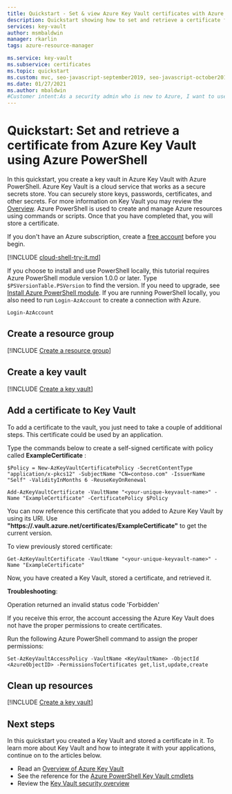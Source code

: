 ```yaml
---
title: Quickstart - Set & view Azure Key Vault certificates with Azure PowerShell
description: Quickstart showing how to set and retrieve a certificate from Azure Key Vault using Azure PowerShell
services: key-vault
author: msmbaldwin
manager: rkarlin
tags: azure-resource-manager

ms.service: key-vault
ms.subservice: certificates
ms.topic: quickstart
ms.custom: mvc, seo-javascript-september2019, seo-javascript-october2019
ms.date: 01/27/2021
ms.author: mbaldwin
#Customer intent:As a security admin who is new to Azure, I want to use Key Vault to securely store keys and passwords in Azure
---
```

# Quickstart: Set and retrieve a certificate from Azure Key Vault using Azure PowerShell

In this quickstart, you create a key vault in Azure Key Vault with Azure PowerShell. Azure Key Vault is a cloud service that works as a secure secrets store. You can securely store keys, passwords, certificates, and other secrets. For more information on Key Vault you may review the [Overview](../general/overview.md). Azure PowerShell is used to create and manage Azure resources using commands or scripts. Once that you have completed that, you will store a certificate.

If you don't have an Azure subscription, create a [free account](https://azure.microsoft.com/free/?WT.mc_id=A261C142F) before you begin.


[!INCLUDE [cloud-shell-try-it.md](../../../includes/cloud-shell-try-it.md)]

If you choose to install and use PowerShell locally, this tutorial requires Azure PowerShell module version 1.0.0 or later. Type `$PSVersionTable.PSVersion` to find the version. If you need to upgrade, see [Install Azure PowerShell module](/powershell/azure/install-az-ps). If you are running PowerShell locally, you also need to run `Login-AzAccount` to create a connection with Azure.

```azurepowershell-interactive
Login-AzAccount
```

## Create a resource group

[!INCLUDE [Create a resource group](../../../includes/key-vault-powershell-rg-creation.md)]

## Create a key vault

[!INCLUDE [Create a key vault](../../../includes/key-vault-powershell-kv-creation.md)]

## Add a certificate to Key Vault

To add a certificate to the vault, you just need to take a couple of additional steps. This certificate could be used by an application. 

Type the commands below to create a self-signed certificate with policy called **ExampleCertificate** :

```azurepowershell-interactive
$Policy = New-AzKeyVaultCertificatePolicy -SecretContentType "application/x-pkcs12" -SubjectName "CN=contoso.com" -IssuerName "Self" -ValidityInMonths 6 -ReuseKeyOnRenewal

Add-AzKeyVaultCertificate -VaultName "<your-unique-keyvault-name>" -Name "ExampleCertificate" -CertificatePolicy $Policy
```

You can now reference this certificate that you added to Azure Key Vault by using its URI. Use **"https://<your-unique-keyvault-name>.vault.azure.net/certificates/ExampleCertificate"** to get the current version. 

To view previously stored certificate:

```azurepowershell-interactive
Get-AzKeyVaultCertificate -VaultName "<your-unique-keyvault-name>" -Name "ExampleCertificate"
```

Now, you have created a Key Vault, stored a certificate, and retrieved it.

**Troubleshooting**:

Operation returned an invalid status code 'Forbidden'

If you receive this error, the account accessing the Azure Key Vault does not have the proper permissions to create certificates.

Run the following Azure PowerShell command to assign the proper permissions:

```azurepowershell
Set-AzKeyVaultAccessPolicy -VaultName <KeyVaultName> -ObjectId <AzureObjectID> -PermissionsToCertificates get,list,update,create
```

## Clean up resources

[!INCLUDE [Create a key vault](../../../includes/key-vault-powershell-delete-resources.md)]

## Next steps

In this quickstart you created a Key Vault and stored a certificate in it. To learn more about Key Vault and how to integrate it with your applications, continue on to the articles below.

- Read an [Overview of Azure Key Vault](../general/overview.md)
- See the reference for the [Azure PowerShell Key Vault cmdlets](/powershell/module/az.keyvault/)
- Review the [Key Vault security overview](../general/security-overview.md)
